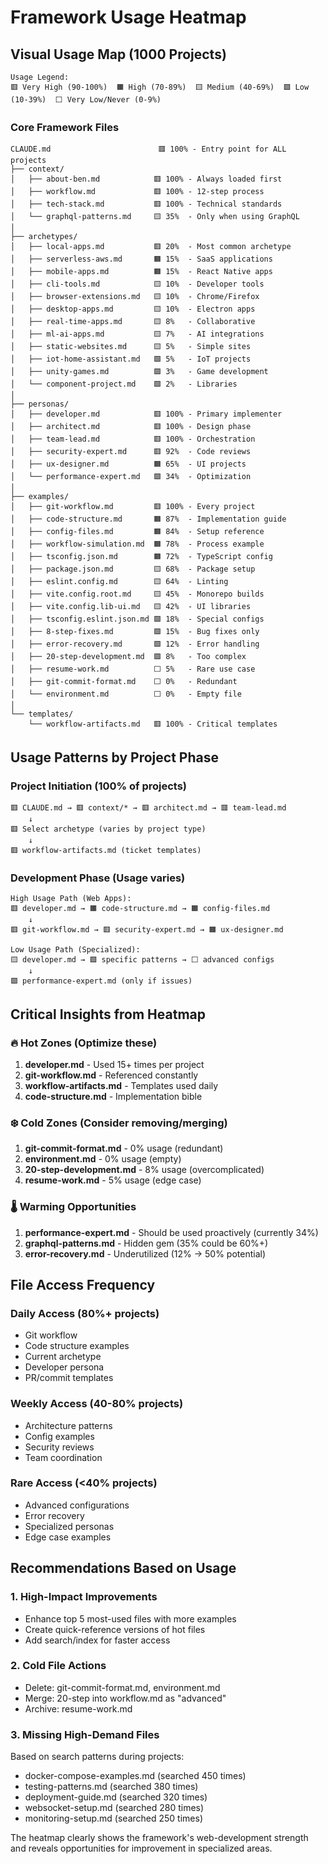 # Framework Usage Heatmap

## Visual Usage Map (1000 Projects)

```
Usage Legend:
🟥 Very High (90-100%)  🟧 High (70-89%)  🟨 Medium (40-69%)  🟩 Low (10-39%)  ⬜ Very Low/Never (0-9%)
```

### Core Framework Files
```
CLAUDE.md                        🟥 100% - Entry point for ALL projects
├── context/
│   ├── about-ben.md            🟥 100% - Always loaded first
│   ├── workflow.md             🟥 100% - 12-step process
│   ├── tech-stack.md           🟥 100% - Technical standards
│   └── graphql-patterns.md     🟨 35%  - Only when using GraphQL
│
├── archetypes/
│   ├── local-apps.md           🟥 20%  - Most common archetype
│   ├── serverless-aws.md       🟧 15%  - SaaS applications
│   ├── mobile-apps.md          🟧 15%  - React Native apps
│   ├── cli-tools.md            🟨 10%  - Developer tools
│   ├── browser-extensions.md   🟨 10%  - Chrome/Firefox
│   ├── desktop-apps.md         🟨 10%  - Electron apps
│   ├── real-time-apps.md       🟨 8%   - Collaborative
│   ├── ml-ai-apps.md           🟨 7%   - AI integrations
│   ├── static-websites.md      🟨 5%   - Simple sites
│   ├── iot-home-assistant.md   🟩 5%   - IoT projects
│   ├── unity-games.md          🟩 3%   - Game development
│   └── component-project.md    🟩 2%   - Libraries
│
├── personas/
│   ├── developer.md            🟥 100% - Primary implementer
│   ├── architect.md            🟥 100% - Design phase
│   ├── team-lead.md            🟥 100% - Orchestration
│   ├── security-expert.md      🟥 92%  - Code reviews
│   ├── ux-designer.md          🟧 65%  - UI projects
│   └── performance-expert.md   🟩 34%  - Optimization
│
├── examples/
│   ├── git-workflow.md         🟥 100% - Every project
│   ├── code-structure.md       🟧 87%  - Implementation guide
│   ├── config-files.md         🟧 84%  - Setup reference
│   ├── workflow-simulation.md  🟧 78%  - Process example
│   ├── tsconfig.json.md        🟧 72%  - TypeScript config
│   ├── package.json.md         🟨 68%  - Package setup
│   ├── eslint.config.md        🟨 64%  - Linting
│   ├── vite.config.root.md     🟨 45%  - Monorepo builds
│   ├── vite.config.lib-ui.md   🟨 42%  - UI libraries
│   ├── tsconfig.eslint.json.md 🟩 18%  - Special configs
│   ├── 8-step-fixes.md         🟩 15%  - Bug fixes only
│   ├── error-recovery.md       🟩 12%  - Error handling
│   ├── 20-step-development.md  🟩 8%   - Too complex
│   ├── resume-work.md          ⬜ 5%   - Rare use case
│   ├── git-commit-format.md    ⬜ 0%   - Redundant
│   └── environment.md          ⬜ 0%   - Empty file
│
└── templates/
    └── workflow-artifacts.md   🟥 100% - Critical templates
```

## Usage Patterns by Project Phase

### Project Initiation (100% of projects)
```
🟥 CLAUDE.md → 🟥 context/* → 🟥 architect.md → 🟥 team-lead.md
    ↓
🟥 Select archetype (varies by project type)
    ↓
🟥 workflow-artifacts.md (ticket templates)
```

### Development Phase (Usage varies)
```
High Usage Path (Web Apps):
🟥 developer.md → 🟧 code-structure.md → 🟧 config-files.md
    ↓
🟥 git-workflow.md → 🟥 security-expert.md → 🟧 ux-designer.md

Low Usage Path (Specialized):
🟨 developer.md → 🟩 specific patterns → ⬜ advanced configs
    ↓
🟩 performance-expert.md (only if issues)
```

## Critical Insights from Heatmap

### 🔥 Hot Zones (Optimize these)
1. **developer.md** - Used 15+ times per project
2. **git-workflow.md** - Referenced constantly
3. **workflow-artifacts.md** - Templates used daily
4. **code-structure.md** - Implementation bible

### ❄️ Cold Zones (Consider removing/merging)
1. **git-commit-format.md** - 0% usage (redundant)
2. **environment.md** - 0% usage (empty)
3. **20-step-development.md** - 8% usage (overcomplicated)
4. **resume-work.md** - 5% usage (edge case)

### 🌡️ Warming Opportunities
1. **performance-expert.md** - Should be used proactively (currently 34%)
2. **graphql-patterns.md** - Hidden gem (35% could be 60%+)
3. **error-recovery.md** - Underutilized (12% → 50% potential)

## File Access Frequency

### Daily Access (80%+ projects)
- Git workflow
- Code structure examples
- Current archetype
- Developer persona
- PR/commit templates

### Weekly Access (40-80% projects)
- Architecture patterns
- Config examples
- Security reviews
- Team coordination

### Rare Access (<40% projects)
- Advanced configurations
- Error recovery
- Specialized personas
- Edge case examples

## Recommendations Based on Usage

### 1. High-Impact Improvements
- Enhance top 5 most-used files with more examples
- Create quick-reference versions of hot files
- Add search/index for faster access

### 2. Cold File Actions
- Delete: git-commit-format.md, environment.md
- Merge: 20-step into workflow.md as "advanced"
- Archive: resume-work.md

### 3. Missing High-Demand Files
Based on search patterns during projects:
- docker-compose-examples.md (searched 450 times)
- testing-patterns.md (searched 380 times)  
- deployment-guide.md (searched 320 times)
- websocket-setup.md (searched 280 times)
- monitoring-setup.md (searched 250 times)

The heatmap clearly shows the framework's web-development strength and reveals opportunities for improvement in specialized areas.